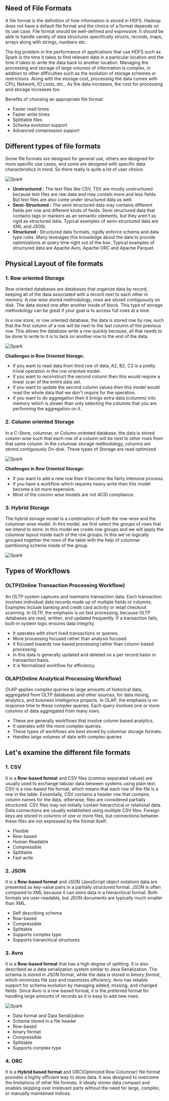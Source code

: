 ## Need of File Formats

A file format is the definition of how information is stored in HDFS. Hadoop does not have a default file format and the choice of a format depends on its use case. File format should be well-defined and expressive. It should be able to handle variety of data structures specifically structs, records, maps, arrays along with strings, numbers etc.

The big problem in the performance of applications that use HDFS such as Spark is the time it takes to find relevant data in a particular location and the time it takes to write the data back to another location. Managing the processing and storage of large volumes of information is complex, in addition to other difficulties such as the evolution of storage schemes or restrictions. Along with the storage cost, processing the data comes with CPU, Network, IO costs, etc., As the data increases, the cost for processing and storage increases too.

Benefits of choosing an appropriate file format:
 - Faster read times
 - Faster write times
 - Splittable files
 - Schema evolution support
 - Advanced compression support
 
 

## Different types of file formats
Some file formats are designed for general use, others are designed for more specific use cases, and some are designed with specific data characteristics in mind. So there really is quite a lot of  user choice.

![Spark](https://github.com/gurditsingh/blog/blob/gh-pages/_screenshots/spark_ep4_fileformats_types.png?raw=true)

 - **Unstructured :** The text files like CSV, TSV are mostly unstructured because text files are raw data and may contain more and less fields. But text files are also come under structured data as well.
 - **Semi-Structured :** The semi structured data may contains different fields per row and different kinds of fields. Semi structured data that contains tags or markers as an semantic elements, but they aren't as rigid as structured data. Typical examples of semi-structured data are XML and JSON.
 - **Structured :** Structured data formats, rigidly enforce schema and data type rules. Many leverages this knowledge about the data to provide optimizations at query time right out of the box. Typical examples of structured data are Apache Avro, Apache ORC and Apache Parquet.

## Physical Layout of file formats

### 1. Row oriented Storage
Row oriented databases are databases that organize data by record, keeping all of the data associated with a record next to each other in memory. A row wise stored methodology, rows are stored contiguously on disk. The data stored one after another inside of block. This type of storage methodology can be great if your goal is to access full rows at a time.

In a row store, or row oriented database, the data is stored row by row, such that the first column of a row will be next to the last column of the previous row. This allows the database write a row quickly because, all that needs to be done to write to it is to tack on another row to the end of the data.

![Spark](https://github.com/gurditsingh/blog/blob/gh-pages/_screenshots/spark_ep4_rowwise.png?raw=true)

**Challenges in Row Oriented Storage:** 

 - if you want to read data from third row of data, A2, B2, C2 is a pretty trivial operation in the row oriented model.
 - if you want to reconstruct the second column then this would require a linear scan of the entire data set.
 - if you want to update the second column values then this model would read the whole data that we don't require for the operation.
 - if you want to do aggregation then it brings extra data (columns) into memory which is slower than only selecting the columns that you are performing the aggregation on it.

### 2. Column oriented Storage
In a C-Store, columnar, or Column-oriented database, the data is stored column wise such that each row of a column will be next to other rows from that same column. In the columnar storage methodology, columns are stored contiguously On-disk. These types of Storage are read optimized.

![Spark](https://github.com/gurditsingh/blog/blob/gh-pages/_screenshots/spark_ep4_columnwise.png?raw=true)

**Challenges in Row Oriented Storage:** 

 - if you want to add a new row then it become the fairly intensive process.
 - if you have a workflow which requires heavy write then this model become a lot more expensive.
 - Most of the column wise models are not ACID compliance.

### 3. Hybrid Storage
The hybrid storage model is a combination of both the row-wise and the columnar-wise model. In this model, we first select the groups of rows that we intend to store. In this model we create row groups and we will apply the columnar layout inside each of the row groups. In this we've logically grouped together the rows of the table with the help of columnar partitioning scheme inside of the group.

![Spark](https://github.com/gurditsingh/blog/blob/gh-pages/_screenshots/spark_ep4_hybrid.png?raw=true)

## Types of Workflows

### OLTP(Online Transaction Processing Workflow)
An OLTP system captures and maintains transaction data. Each transaction involves individual data records made up of multiple fields or columns. Examples include banking and credit card activity or retail checkout scanning. In OLTP, the emphasis is on fast processing, because OLTP databases are read, written, and updated frequently. If a transaction fails, built-in system logic ensures data integrity.

 - It operates with short lived transactions or queries.
 - More processing focused rather than analysis focused.
 - It focused towards row based processing rather than column based processing.
 - In this data is generally updated and deleted on a per record basis or transaction basis.
 - It is Normalized workflow for efficiency.
 
 ### OLAP(Online Analytical Processing Workflow)
 OLAP applies complex queries to large amounts of historical data, aggregated from OLTP databases and other sources, for data mining, analytics, and business intelligence projects. In OLAP, the emphasis is on response time to these complex queries. Each query involves one or more columns of data aggregated from many rows.
 - These are generally workflows that involve column based analytics.
 - It operates with the more complex queries.
 - These types of workflows are best stored by columnar storage formats.
 - Handles large volumes of data with complex queries
 

## Let's examine the different file formats

### 1. CSV
It is a **Row-based format** and CSV files (comma-separated values) are usually used to exchange tabular data between systems using plain text. CSV is a row-based file format, which means that each row of the file is a row in the table. Essentially, CSV contains a header row that contains column names for the data, otherwise, files are considered partially structured. CSV files may not initially contain hierarchical or relational data. Data connections are usually established using multiple CSV files. Foreign keys are stored in columns of one or more files, but connections between these files are not expressed by the format itself.

 - Flexible
 - Row-based
 - Human Readable
 - Compressible
 - Splittable
 - Fast write

### 2. JSON
It is a **Row-based format** and JSON (JavaScript object notation) data are presented as key-value pairs in a partially structured format. JSON is often compared to XML because it can store data in a hierarchical format. Both formats are user-readable, but JSON documents are typically much smaller than XML.

 - Self describing schema
 - Row-based
 - Compressible
 - Splittable
 - Supports complex type
 - Supports hierarchical structures

### 3. Avro
It is a **Row-based format** that has a high degree of splitting. It is also described as a data serialization system similar to Java Serialization. The schema is stored in JSON format, while the data is stored in _binary format_, which minimizes file size and maximizes efficiency. Avro has reliable support for schema evolution by managing added, missing, and changed fields. Since Avro is a row-based format, it is the preferred format for handling large amounts of records as it is easy to add new rows.

![Spark](https://github.com/gurditsingh/blog/blob/gh-pages/_screenshots/spark_ep4_hybrid.png?raw=true)

 - Data format and Data Serialization
 - Schema stored in a file header
 - Row-based
 - binary format
 - Compressible
 - Splittable
 - Supports complex type

### 4. ORC
It is a **Hybrid based format** and ORC(Optimized Row Columnar) file format provides a highly efficient way to store data. It was designed to overcome the limitations of other file formats. It ideally stores data compact and enables skipping over irrelevant parts without the need for large, complex, or manually maintained indices.
<!--stackedit_data:
eyJoaXN0b3J5IjpbLTE2NDg3MDQyNDQsLTE1MTcxMDUxNjYsLT
U2NzgxMDc0NiwxMzMwMTExNzUsLTE2NTgxNzg4MzgsMTg1MTIy
ODg0MywxMTg1NjE0OTU5LC05NTYyMjQwMTYsLTg0NDY3NTk3NC
wtMTMwMDQwMjYzNCwtODQyMjcwMDc2LDE5MDA5ODMzNTYsLTE1
MTA3NDM0NTMsMTU4NTIwNTg0MywtNzczNjUwMDc1LDkyMTA5OT
I2Myw5NTI5NDk5NzQsLTExMjM5NTA3MzYsLTIwODg3NDY2MTIs
LTIwODg3NDY2MTJdfQ==
-->